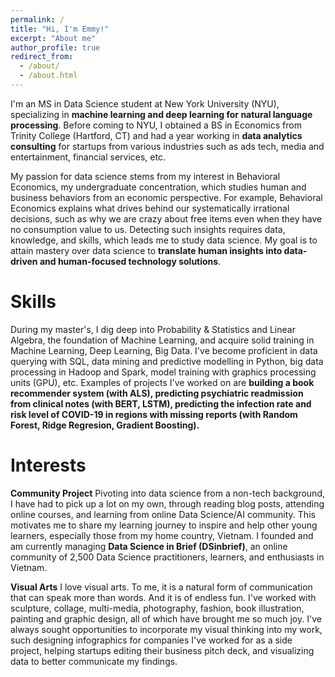 ```yaml
---
permalink: /
title: "Hi, I'm Emmy!"
excerpt: "About me"
author_profile: true
redirect_from: 
  - /about/
  - /about.html
---
```

I'm an MS in Data Science student at New York University (NYU), specializing in **machine learning and deep learning for natural language processing**. Before coming to NYU, I obtained a BS in Economics from Trinity College (Hartford, CT) and had a year working in **data analytics consulting** for startups from various industries such as ads tech, media and entertainment, financial services, etc.

My passion for data science stems from my interest in Behavioral Economics, my undergraduate concentration, which studies human and business behaviors from an economic perspective. For example, Behavioral Economics explains what drives behind our systematically irrational decisions, such as why we are crazy about free items even when they have no consumption value to us. Detecting such insights requires data, knowledge, and skills, which leads me to study data science. My goal is to attain mastery over data science to **translate human insights into data-driven and human-focused technology solutions**.

Skills
======
During my master's, I dig deep into Probability & Statistics and Linear Algebra, the foundation of Machine Learning, and acquire solid training in Machine Learning, Deep Learning, Big Data. I've become proficient in data querying with SQL, data mining and predictive modelling in Python, big data processing in Hadoop and Spark, model training with graphics processing units (GPU), etc. Examples of projects I've worked on are **building a book recommender system (with ALS), predicting psychiatric readmission from clinical notes (with BERT, LSTM), predicting the infection rate and risk level of COVID-19 in regions with missing reports (with Random Forest, Ridge Regresion, Gradient Boosting).** 

Interests
======
**Community Project**
Pivoting into data science from a non-tech background, I have had to pick up a lot on my own, through reading blog posts, attending online courses, and learning from online Data Science/AI community. This motivates me to share my learning journey to inspire and help other young learners, especially those from my home country, Vietnam. I founded and am currently managing **Data Science in Brief (DSinbrief)**, an online community of 2,500 Data Science practitioners, learners, and enthusiasts in Vietnam. 

**Visual Arts**
I love visual arts. To me, it is a natural form of communication that can speak more than words. And it is of endless fun. I've worked with sculpture, collage, multi-media, photography, fashion, book illustration, painting and graphic design, all of which have brought me so much joy. I've always sought opportunities to incorporate my visual thinking into my work, such designing infographics for companies I've worked for as a side project, helping startups editing their business pitch deck, and visualizing data to better communicate my findings.

